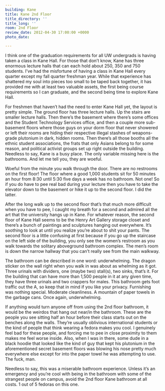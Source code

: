 ```yaml
---
building: Kane
title: Kane 2nd Floor
title_directory: ''
title_long: ''
room: 2nd Floor
review_date: 2012-04-30 17:00:00 +0000
photo_date: 

---
```

I think one of the graduation requirements for all UW undergrads is having taken a class in Kane Hall. For those that don’t know, Kane has three enormous lecture halls that can each hold about 250, 350 and 750 students. I’ve had the misfortune of having a class in Kane Hall every quarter except my fall quarter freshman year. While that experience has shattered my soul into pieces too small to be taped back together, it has provided me with at least two valuable assets, the first being course requirements so I can graduate, and the second being time to explore Kane Hall.

For freshmen that haven’t had the need to enter Kane Hall yet, the layout is pretty simple. The ground floor has three lecture halls. Up the stairs are smaller lecture halls. Then there’s the basement where there’s some offices and the Student Technology Services office, and then a couple more sub-basement floors where those guys on your dorm floor that never showered or left their rooms are hiding their respective illegal stashes of weapons-grade plutonium in dark, hidden rooms. Then there’s all those booths all the ethnic student associations, the frats that only Asians belong to for some reason, and political activist groups set up right outside the building. Needless to say, Kane is a busy place. The only variable missing here is the bathrooms. And let me tell you, they are woeful.

Woeful from the minute you walk through the door. There are no restrooms on the first floor! The floor where a good 1,000 students sit for 50 minutes an hour from 8:30 until 5:30 five days a week has no bathroom. Not one! So if you do have to pee real bad during your lecture then you have to take the elevator down to the basement or hike it up to the second floor. I did the latter.

After the long walk up to the second floor that’s that much more difficult when you have to pee, I caught my breath for a second and admired all the art that the university hangs up in Kane. For whatever reason, the second floor of Kane Hall seems to be the Henry Art Gallery storage closet and there’s a bunch of paintings and sculptures hanging out everywhere. It’s soothing to look at until you realize you’re about to shit your pants. The second floor is a little confusing at first because if you go up the staircase on the left side of the building, you only see the women’s restroom as you walk towards the solitary aboveground bathroom complex. The men’s room is down the narrow hallway that you can’t really see from the main walkway.

The bathroom can be described in one word: underwhelming. The dragon sticker on the wall right when you walk in was about as whelming as it got. Three urinals with dividers, one (maybe two) stall(s), two sinks, that’s it. For the building that can have more than 1,500 people in it at any given time, they have three urinals and two crappers for males. This bathroom gets foot traffic out the A, so keep that in mind if you like your privacy. Furnishing was nothing special. Moderate cleanliness. A mountain of paper towels in the garbage cans. Once again, underwhelming.

If anything would turn anyone off from using the 2nd floor bathroom, it would be the weirdos that hang out near/in the bathroom. These are the people you see sitting half an hour before their class starts out on the benches along the walls. They’re usually oblivious international students or the kind of people that think wearing a fedora makes you cool. I genuinely feel bad for these people, and forcing me to pee in close proximity to them makes me feel worse inside. Also, when I was in there, some dude in a black hoodie that looked like the kind of guy that kept his plutonium in the aforementioned secret basement floors was blowing his nose pretty much everywhere else except for into the paper towel he was attempting to use. The fuck, man.

Needless to say, this was a miserable bathroom experience. Unless it’s an emergency and you’re cool with being in the bathroom with some of the strangest people on campus, avoid the 2nd floor Kane bathroom at all costs. 1 out of 5 fedoras on this one.